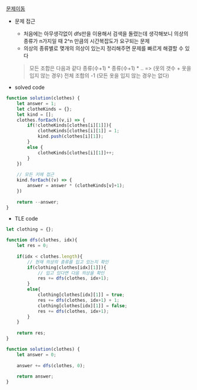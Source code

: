 [문제이동](https://programmers.co.kr/learn/courses/30/lessons/42578?language=javascript)

- 문제 접근
    - 처음에는 아무생각없이 dfs만을 이용해서 검색을 돌렸는데
    생각해보니 의상의 종류가 n가지일 때 2^n 만큼의 시간복잡도가 요구되는 문제
    - 의상의 종류별로 몆개의 의상이 있는지 정리해주면 문제를 빠르게 해결할 수 있다
    > 모든 조합은 다음과 같다
    > 종류(수+1) * 종류(수+1) * .. => (옷의 갯수 + 옷을 입지 않는 경우)
    > 전체 조합의 -1 (모든 옷을 입지 않는 경우는 없다) 

- solved code
``` javascript
function solution(clothes) {
    let answer = 1;
    let clotheKinds = {};
    let kind = [];
    clothes.forEach((v,i) => {
        if(!clotheKinds[clothes[i][1]]){
            clotheKinds[clothes[i][1]] = 1;
            kind.push(clothes[i][1]);
        }
        else {
            clotheKinds[clothes[i][1]]++;
        }
    })
    
    // 모든 키에 접근
    kind.forEach((v) => {
        answer = answer * (clotheKinds[v]+1);
    })
    
    return --answer;
}
```
- TLE code
``` javascript
let clothing = {};

function dfs(clothes, idx){
    let res = 0;
    
    if(idx < clothes.length){
        // 현재 의상의 종류를 입고 있는지 확인
        if(clothing[clothes[idx][1]]){
            // 입고 있다면 다음 의상을 확인
            res += dfs(clothes, idx+1);
        }
        else{
            clothing[clothes[idx][1]] = true;
            res += dfs(clothes, idx+1) + 1;
            clothing[clothes[idx][1]] = false;
            res += dfs(clothes, idx+1);
        }    
    }
    
    return res;
}

function solution(clothes) {
    let answer = 0;
    
    answer += dfs(clothes, 0);
    
    return answer;
}
```